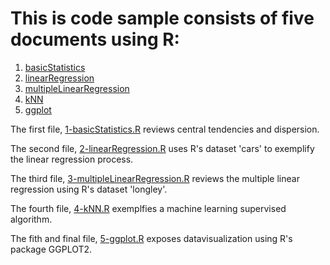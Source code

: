 # This is code sample consists of five documents using R:

1. [basicStatistics](http://github.com/andrescerv)
2. [linearRegression](http://github.com/andrescerv)
3. [multipleLinearRegression](http://github.com/andrescerv)
4. [kNN](http://github.com/andrescerv)
5. [ggplot](http://github.com/andrescerv)

The first file, [1-basicStatistics.R](https://github.com/andrescerv/coding_sample/blob/master/1-basicStatistics.R) reviews central tendencies and dispersion. 

The second file, [2-linearRegression.R](https://github.com/andrescerv/coding_sample/blob/master/2-linearRegression.R) uses R's dataset 'cars' to exemplify the linear regression process.

The third file, [3-multipleLinearRegression.R](https://github.com/andrescerv/coding_sample/blob/master/3-multipleLinearRegression.R) reviews the multiple linear regression using R's dataset 'longley'.

The fourth file, [4-kNN.R](https://github.com/andrescerv/coding_sample/blob/master/4-kNN.R) exemplfies a machine learning supervised algorithm.

The fith and final file, [5-ggplot.R](https://github.com/andrescerv/coding_sample/blob/master/5-ggplot.R) exposes datavisualization using R's package GGPLOT2.